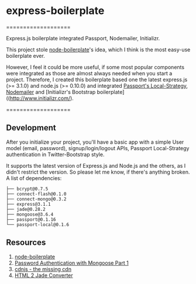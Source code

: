 # express-boilerplate
===================

Express.js boilerplate integrated Passport, Nodemailer, Initializr.

This project stole [node-boilerplate](https://github.com/robrighter/node-boilerplate#node-boilerplate-version-2)'s idea, which I think is the most easy-use boilerplate ever.

However, I feel it could be more useful, if some most popular components were integrated as those are almost always needed when you start a project. Therefore, I created this boilerplate based one the latest express.js (>= 3.1.0) and node.js (>= 0.10.0) and integrated [Passport's Local-Strategy](http://passportjs.org/), [Nodemailer](https://github.com/andris9/Nodemailer) and [Initializr's Bootstrap boilerplate]((http://www.initializr.com/).

===================

## Development
After you initialize your project, you'll have a basic app with a simple User model (email, password), signup/login/logout APIs, Passport Local-Strategy authentication in Twitter-Bootstrap style.

It supports the latest version of Express.js and Node.js and the others, as I didn't restrict the version. So please let me know, if there's anything broken.
A list of dependencies:
```
├── bcrypt@0.7.5
├── connect-flash@0.1.0
├── connect-mongo@0.3.2
├── express@3.1.1
├── jade@0.28.2
├── mongoose@3.6.4
├── passport@0.1.16
└── passport-local@0.1.6
```

## Resources
1. [node-boilerplate](https://github.com/robrighter/node-boilerplate)
2. [Password Authentication with Mongoose Part 1](http://blog.mongodb.org/post/32866457221/password-authentication-with-mongoose-part-1)
3. [cdnjs - the missing cdn](http://cdnjs.com/)
4. [HTML 2 Jade Converter](http://html2jade.aaron-powell.com/)
